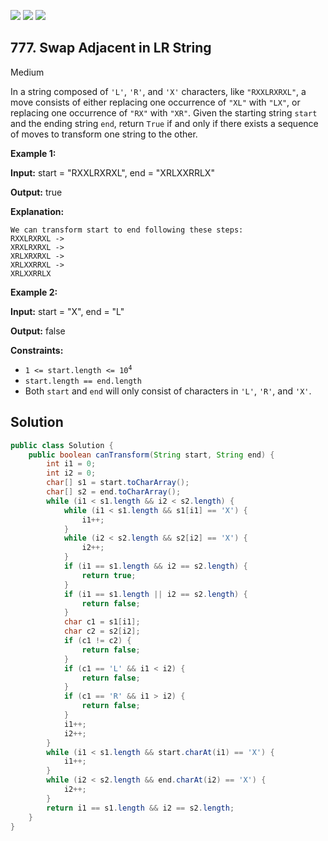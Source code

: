 [![](https://img.shields.io/github/stars/javadev/LeetCode-in-Java?label=Stars&style=flat-square)](https://github.com/javadev/LeetCode-in-Java)
[![](https://img.shields.io/github/forks/javadev/LeetCode-in-Java?label=Fork%20me%20on%20GitHub%20&style=flat-square)](https://github.com/javadev/LeetCode-in-Java/fork)
[![](https://img.shields.io/badge/-LeetCode%20in%20Kotlin-blue?style=flat-square)](https://github.com/javadev/LeetCode-in-Kotlin)

## 777\. Swap Adjacent in LR String

Medium

In a string composed of `'L'`, `'R'`, and `'X'` characters, like `"RXXLRXRXL"`, a move consists of either replacing one occurrence of `"XL"` with `"LX"`, or replacing one occurrence of `"RX"` with `"XR"`. Given the starting string `start` and the ending string `end`, return `True` if and only if there exists a sequence of moves to transform one string to the other.

**Example 1:**

**Input:** start = "RXXLRXRXL", end = "XRLXXRRLX"

**Output:** true

**Explanation:**

    We can transform start to end following these steps:
    RXXLRXRXL ->
    XRXLRXRXL ->
    XRLXRXRXL ->
    XRLXXRRXL ->
    XRLXXRRLX 

**Example 2:**

**Input:** start = "X", end = "L"

**Output:** false 

**Constraints:**

*   <code>1 <= start.length <= 10<sup>4</sup></code>
*   `start.length == end.length`
*   Both `start` and `end` will only consist of characters in `'L'`, `'R'`, and `'X'`.

## Solution

```java
public class Solution {
    public boolean canTransform(String start, String end) {
        int i1 = 0;
        int i2 = 0;
        char[] s1 = start.toCharArray();
        char[] s2 = end.toCharArray();
        while (i1 < s1.length && i2 < s2.length) {
            while (i1 < s1.length && s1[i1] == 'X') {
                i1++;
            }
            while (i2 < s2.length && s2[i2] == 'X') {
                i2++;
            }
            if (i1 == s1.length && i2 == s2.length) {
                return true;
            }
            if (i1 == s1.length || i2 == s2.length) {
                return false;
            }
            char c1 = s1[i1];
            char c2 = s2[i2];
            if (c1 != c2) {
                return false;
            }
            if (c1 == 'L' && i1 < i2) {
                return false;
            }
            if (c1 == 'R' && i1 > i2) {
                return false;
            }
            i1++;
            i2++;
        }
        while (i1 < s1.length && start.charAt(i1) == 'X') {
            i1++;
        }
        while (i2 < s2.length && end.charAt(i2) == 'X') {
            i2++;
        }
        return i1 == s1.length && i2 == s2.length;
    }
}
```